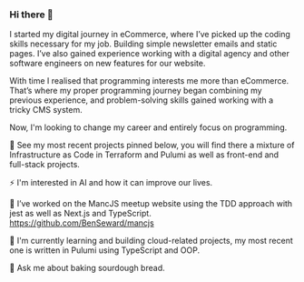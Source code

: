 ### Hi there 👋

I started my digital journey in eCommerce, where I’ve picked up the coding skills necessary for my job. Building simple newsletter emails and static pages. I’ve also gained experience working with a digital agency and other software engineers on new features for our website. 

With time I realised that programming interests me more than eCommerce. That’s where my proper programming journey began combining my previous experience, and problem-solving skills gained working with a tricky CMS system. 

Now, I'm looking to change my career and entirely focus on programming.


🔭 See my most recent projects pinned below, you will find there a mixture of Infrastructure as Code in Terraform and Pulumi as well as front-end and full-stack projects. 

⚡ I'm interested in AI and how it can improve our lives.

🌱 I’ve worked on the MancJS meetup website using the TDD approach with jest as well as Next.js and TypeScript. https://github.com/BenSeward/mancjs

🌱 I'm currently learning and building cloud-related projects, my most recent one is written in Pulumi using TypeScript and OOP.

💬 Ask me about baking sourdough bread.



<!--
**l-przybylka/l-przybylka** is a ✨ _special_ ✨ repository because its `README.md` (this file) appears on your GitHub profile
.
Here are some ideas to get you started:

- n ....
- 👯 I’m looking to collaborate on ..
- 🤔 I’m looking for help with ...
-   
- 📫 How to reach me: ...  .
- 😄 Pronouns: ...vc
- ⚡ Fun fact: ... .
-->
